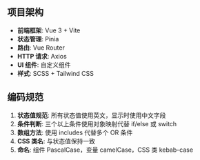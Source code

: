 ## 项目架构

- **前端框架**: Vue 3 + Vite
- **状态管理**: Pinia
- **路由**: Vue Router
- **HTTP 请求**: Axios
- **UI 组件**: 自定义组件
- **样式**: SCSS + Tailwind CSS

## 编码规范

1. **状态值规范**: 所有状态值使用英文，显示时使用中文字段
2. **条件判断**: 三个以上条件使用对象映射代替 if/else 或 switch
3. **数组方法**: 使用 includes 代替多个 OR 条件
4. **CSS 类名**: 与状态值保持一致
5. **命名**: 组件 PascalCase，变量 camelCase，CSS 类 kebab-case
